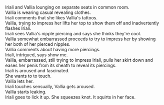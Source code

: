 Iriali and Vallia lounging on separate seats in common room.   
Vallia is wearing casual revealing clothes.   
Iriali comments that she likes Vallia's tattoos.   
Vallia, trying to impress her lifts her top to show them off and inadvertently flashes Iriali.   
Iriali sees Vallia's nipple piercing and says she thinks they're cool.   
Vallia somewhat embarrassed proceeds to try to impress her by showing her both of her pierced nipples.   
Vallia comments about having more piercings.   
Iriali, intrigued, says show me.   
Vallia, embarrassed, still trying to impress Iriali, pulls her skirt down and eases her penis from its sheath to reveal its piercings.   
Iriali is aroused and fascinated.   
She wants to to touch.   
Vallia lets her.   
Iriali touches sensually, Vallia gets aroused.   
Vallia starts leaking.   
Iriali goes to lick it up. She squeezes knot. It squirts in her face. 